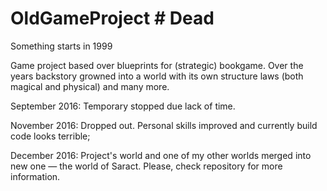 # OldGameProject # Dead
Something starts in 1999

Game project based over blueprints for (strategic) bookgame. Over the years backstory growned into a world with its own structure laws (both magical and physical) and many more.

September 2016: Temporary stopped due lack of time.

November 2016: Dropped out. Personal skills improved and currently build code looks terrible;

December 2016: Project's world and one of my other worlds merged into new one — the world of Saract. Please, check <SaractGame> repository for more information.
